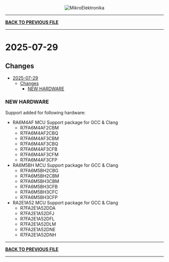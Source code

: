 <p align="center">
  <img src="http://www.mikroe.com/img/designs/beta/logo_small.png?raw=true" alt="MikroElektronika"/>
</p>

---

**[BACK TO PREVIOUS FILE](../changelog.md)**

---

# 2025-07-29

## Changes

- [2025-07-29](#2025-07-29)
  - [Changes](#changes)
    - [NEW HARDWARE](#new-hardware)

### NEW HARDWARE

Support added for following hardware:

+ RA6M4AF MCU Support package for GCC & Clang
  + R7FA6M4AF2CBM
  + R7FA6M4AF2CBQ
  + R7FA6M4AF3CBM
  + R7FA6M4AF3CBQ
  + R7FA6M4AF3CFB
  + R7FA6M4AF3CFM
  + R7FA6M4AF3CFP
+ RA6M5BH MCU Support package for GCC & Clang
  + R7FA6M5BH2CBG
  + R7FA6M5BH2CBM
  + R7FA6M5BH3CBM
  + R7FA6M5BH3CFB
  + R7FA6M5BH3CFC
  + R7FA6M5BH3CFP
+ RA2E1A52 MCU Support package for GCC & Clang
  + R7FA2E1A52DDA
  + R7FA2E1A52DFJ
  + R7FA2E1A52DFL
  + R7FA2E1A52DLM
  + R7FA2E1A52DNE
  + R7FA2E1A52DNH

---

**[BACK TO PREVIOUS FILE](../changelog.md)**

---
